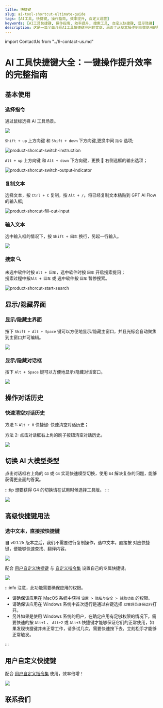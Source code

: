 ```yaml
---
title: 快捷键
slug: ai-tool-shortcut-ultimate-guide
tags: [AI工具, 快捷键, 操作指南, 效率提升, 自定义设置]
keywords: [AI工具快捷键, 操作指南, 效率提升, 搜索工具, 自定义快捷键, 显示隐藏]
description: 这是一篇全面介绍AI工具快捷键应用的文章，涵盖了从基本操作到高效使用的所有快捷键技巧。每个步骤都配备了清晰易懂的示例图，让你更轻松地理解和应用每个快捷键。这是一篇一键操作提升效率的必备指南，快来看看吧！
---
```


import ContactUs from "../9-contact-us.md"

# AI 工具快捷键大全：一键操作提升效率的完整指南

## 基本使用

### 选择指令

通过鼠标选择 AI 工具场景。

![](./img/5-usage-and-shortcut/2023-08-06-img-2-switch-context.gif)

`Shift + up` 上方向键 和 `Shift + down` 下方向键,更换中间 `指令` 选项;

![product-shorcut-switch-instruction](./img/5-usage-and-shortcut/2023-08-25-img-7-switch-instruction.gif)

`Alt + up` 上方向键 和 `Alt + down` 下方向键，更换 🫱 右侧选框的输出选项；

![product-shorcut-switch-output-indicator](./img/5-usage-and-shortcut/2023-08-25-img-8-switch-output-indicator.gif)

### 复制文本

选择文本，按 `Ctrl + C` 复制，按 `Alt + /`，将已经复制文本粘贴到 GPT AI Flow 的输入框;

![product-shorcut-fill-out-input](./img/5-usage-and-shortcut/2023-08-25-img-9-copy-text-then-fill-out-textarea.gif)

### 输入文本

选中输入框的情况下，按 `Shift + 回车` 换行，另起一行输入。

![](./img/5-usage-and-shortcut/2023-08-06-img-6-type-in-a-new-line.gif)

### 搜索 🔍

未选中软件时按 `Alt + 回车`，选中软件时按 `回车` 开启搜索提问；  
搜索过程中按`Alt + 回车` 或 选中软件按 `回车` 暂停搜索。

![product-shorcut-start-search](./img/5-usage-and-shortcut/2023-08-25-img-10-switch-start-and-stop-search.gif)

## 显示/隐藏界面

### 显示/隐藏主界面

按下 `Shift + Alt + Space` 键可以方便地显示/隐藏主窗口，并且光标会自动聚焦到主窗口并可编辑。

![](./img/5-usage-and-shortcut/2023-09-05-img-3-shorcut-to-show-and-hide-mainWindow.gif)

### 显示/隐藏对话框

按下 `Alt + Space` 键可以方便地显示/隐藏对话窗口。

![](./img/5-usage-and-shortcut/2023-09-03-img-1-shorcut-to-show-and-hide-popupWindow.gif)

## 操作对话历史

### 快速清空对话历史

方法 1: `Alt + 0` 快捷键: 快速清空对话历史；

方法 2: 点击对话框右上角的刷子按钮清空对话历史。

![](./img/5-usage-and-shortcut/2024-01-29-gif-1-clean-messages-history.gif)

## 切换 AI 大模型类型

点击对话框右上角的 `G3` 或 `G4` 实现快速模型切换，使用 `G4` 解决复杂的问题，能够获得更全面的答案。

:::tip
想要获得 G4 的切换请在试用时候选择工具版。
:::

![](./img/5-usage-and-shortcut/2024-01-29-gif-2-switch-model-type.gif)

## 高级快捷键用法

### 选中文本，直接按快捷键

自 v0.1.25 版本之后，我们不需要进行复制操作，选中文本，直接按 对应快捷键，便能够快速查找、翻译内容。

![](./img/5-usage-and-shortcut/2023-10-31-img-4-use-search-shorcut.gif)

配合 [用户自定义快捷键](#用户专属快捷键) 与 [自定义指令集](/docs/proudct/basic-presentation#指令集) 设置自己的专属快捷键。

![](./img/5-usage-and-shortcut/2023-10-31-img-2-use-customize-shortcut-to-read-english-news.gif)

:::info
注意，此功能需要确保应用的权限。

- 请确保该应用在 MacOS 系统中获得 `设置 > 隐私与安全 > 辅助功能` 的权限。
- 请确保该应用在 Windows 系统中首次运行是通过右键选择 `以管理员身份运行`打开。
- 另外如果是使用 Windows 系统的用户，在确定应用有足够权限的情况下，需要快速的按 `Alt+1` 、 `Alt+2` 或 `Alt+3` 快捷键才能够保证它们的正常使用，如果发现快捷键并未正常工作，请多试几次，需要快速按下去，立刻松手才能够正常触发。

:::

## 用户自定义快捷键

配合 [用户自定义指令集](/docs/proudct/basic-presentation#指令集) 使用，效率倍增！

![](./img/5-usage-and-shortcut/2023-10-31-img-1-set-customize-shortcut.gif)

## 联系我们

<ContactUs/>
